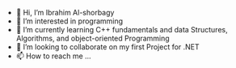 - 👋 Hi, I’m Ibrahim Al-shorbagy
- 👀 I’m interested in programming
- 🌱 I’m currently learning C++ fundamentals and data Structures, Algorithms, and object-oriented Programming
- 💞️ I’m looking to collaborate on my first Project for .NET
- 📫 How to reach me ...

<!---
hemo1604/hemo1604 is a ✨ special ✨ repository because its `README.md` (this file) appears on your GitHub profile.
You can click the Preview link to take a look at your changes.
--->
